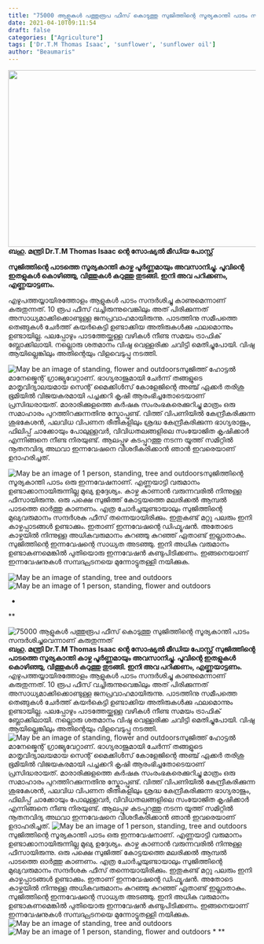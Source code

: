 ```yaml
---
title: "75000 ആളുകൾ പത്തുരൂപ ഫീസ് കൊടുത്തു സുജിത്തിന്റെ സൂര്യകാന്തി പാടം സന്ദർശിച്ചുവെന്നാണ് കരുതുന്നത്"
date: 2021-04-10T09:11:54
draft: false
categories: ["Agriculture"]
tags: ['Dr.T.M Thomas Isaac', 'sunflower', 'sunflower oil']
author: "Beaumaris"
---
```


<strong><a href="https://wordpress-972788-3403151.cloudwaysapps.com/dr-t-m-thomas-isaac-about-sujiths-sun-flower-farm/303573/bdd-1636" rel="attachment wp-att-303574"><img class="alignleft size-full wp-image-303574" src="https://cdn.boolokam.com/articles/2021/04/bdd-177.jpg" alt="" width="739" height="360" /></a>ബഹു. മന്ത്രി Dr.T.M Thomas Isaac ന്റെ സോഷ്യൽ മീഡിയ പോസ്റ്റ് </strong>

<strong>സുജിത്തിന്റെ പാടത്തെ സൂര്യകാന്തി കാഴ്ച പൂർണ്ണമായും അവസാനിച്ചു. പൂവിന്റെ ഇതളുകൾ കൊഴിഞ്ഞു, വിത്തുകൾ കറുത്തു തുടങ്ങി. ഇനി അവ പറിക്കണം, എണ്ണയാട്ടണം.</strong>

എഴുപത്തയ്യായിരത്തോളം ആളുകൾ പാടം സന്ദർശിച്ചു കാണുമെന്നാണ് കരുതുന്നത്. 10 രൂപ ഫീസ് വച്ചിരുന്നുവെങ്കിലും അത് പിരിക്കുന്നത് അസാധ്യമാക്കിക്കൊണ്ടുള്ള ജനപ്രവാഹമായിരുന്നു. പാടത്തിനു സമീപത്തെ തെങ്ങുകൾ ചേർത്ത് കയർകെട്ടി ഉണ്ടാക്കിയ അതിരുകൾക്കു ഫലമൊന്നും ഉണ്ടായില്ല. പലപ്പോഴും പാടത്തേയ്ക്കുള്ള വഴികൾ നീണ്ട സമയം ട്രാഫിക് ബ്ലോക്കിലായി. നല്ലൊരു ശതമാനം വിഷു വെള്ളരിക്ക ചവിട്ടി മെതിച്ചുപോയി. വിഷു ആയില്ലെങ്കിലും അതിന്റെയും വിളവെടുപ്പു നടത്തി.

<img src="https://scontent.ftrv1-1.fna.fbcdn.net/v/t1.6435-9/169541035_4528015707214535_2699224178593525097_n.jpg?_nc_cat=102&amp;ccb=1-3&amp;_nc_sid=730e14&amp;_nc_ohc=ehvG972iTn4AX-2JCFP&amp;_nc_ht=scontent.ftrv1-1.fna&amp;oh=62fc8d40585de5be9450681a8a5c75ce&amp;oe=60984EE9" alt="May be an image of standing, flower and outdoors" />സുജിത്ത് ഹോട്ടൽ മാനേജ്മെന്റ് ഗ്രാജ്യുവേറ്റാണ്. ഭാഗ്യരാജുമായി ചേർന്ന് തങ്ങളുടെ മാതൃവിദ്യാലയമായ സെന്റ് മൈക്കിൾസ് കോളേജിന്റെ അഞ്ച് ഏക്കർ തരിശു ഭൂമിയിൽ വിജയകരമായി പച്ചക്കറി കൃഷി ആരംഭിച്ചതോടെയാണ് പ്രസിദ്ധരായത്. മാരാരിക്കുളത്തെ കർഷക സംരംഭകരെക്കുറിച്ചു മാത്രം ഒരു സമാഹാരം പുറത്തിറക്കുന്നതിനു സ്കോപ്പുണ്ട്. വിത്ത് വിപണിയിൽ കേന്ദ്രീകരിക്കുന്ന ശുഭകേശൻ, പലവിധ വിപണന രീതികളിലും ശ്രദ്ധ കേന്ദ്രീകരിക്കുന്ന ഭാഗ്യരാജും, ഫിലിപ്പ് ചാക്കോയും പോലുള്ളവർ, വിവിധതലങ്ങളിലെ സംയോജിത കൃഷിക്കാർ എന്നിങ്ങനെ നീണ്ട നിരയുണ്ട്. ആലപ്പുഴ കടപ്പുറത്തു നടന്ന യൂത്ത് സമിറ്റിൽ നൂതനവിദ്യ അഥവാ ഇന്നവേഷനെ വിശദീകരിക്കാൻ ഞാൻ ഇവരെയാണ് ഉദാഹരിച്ചത്.

<img src="https://scontent.ftrv1-1.fna.fbcdn.net/v/t1.6435-9/169922729_4528015903881182_2479564458607365427_n.jpg?_nc_cat=111&amp;ccb=1-3&amp;_nc_sid=730e14&amp;_nc_ohc=CSsZ1vbNdjEAX9ke6bP&amp;_nc_ht=scontent.ftrv1-1.fna&amp;oh=901bbc7003f573506b71993ff10cd389&amp;oe=609733C5" alt="May be an image of 1 person, standing, tree and outdoors" />സുജിത്തിന്റെ സൂര്യകാന്തി പാടം ഒരു ഇന്നവേഷനാണ്. എണ്ണയാട്ടി വരുമാനം ഉണ്ടാക്കാനായിരുന്നില്ല മുഖ്യ ഉദ്ദേശ്യം. കാഴ്ച കാണാൻ വരുന്നവരിൽ നിന്നുള്ള ഫീസായിരുന്നു. ഒരു പക്ഷെ സുജിത്ത് കോട്ടയത്തെ മലരിക്കൽ ആമ്പൽ പാടത്തെ ഓർത്തു കാണണം. എത്ര ചോർച്ചയുണ്ടായാലും സുജിത്തിന്റെ മുഖ്യവരുമാനം സന്ദർശക ഫീസ് തന്നെയായിരിക്കും. ഇതുകണ്ട് മറ്റു പലരും ഇനി കാഴ്ചപ്പാടങ്ങൾ ഉണ്ടാക്കും. ഇതാണ് ഇന്നവേഷന്റെ ഡിഫ്യൂഷൻ. അതോടെ കാഴ്ചയിൽ നിന്നുള്ള അധികവരുമാനം കുറഞ്ഞു കുറഞ്ഞ് ഏതാണ്ട് ഇല്ലാതാകും. സുജിത്തിന്റെ ഇന്നവേഷന്റെ സാധ്യത അടഞ്ഞു. ഇനി അധിക വരുമാനം ഉണ്ടാകണമെങ്കിൽ പുതിയൊരു ഇന്നവേഷൻ കണ്ടുപിടിക്കണം. ഇങ്ങനെയാണ് ഇന്നവേഷനുകൾ സമ്പദ്ഘടനയെ മുന്നോട്ടുതള്ളി നയിക്കുക.

<img src="https://scontent.ftrv1-1.fna.fbcdn.net/v/t1.6435-9/170326120_4528016003881172_3484144650584093065_n.jpg?_nc_cat=107&amp;ccb=1-3&amp;_nc_sid=730e14&amp;_nc_ohc=hW8oFipQ734AX_PPpc-&amp;_nc_ht=scontent.ftrv1-1.fna&amp;oh=212d9ffeac87c4e7116b12effd338b73&amp;oe=60981687" alt="May be an image of standing, tree and outdoors" />

<img src="https://scontent.ftrv1-1.fna.fbcdn.net/v/t1.6435-9/170576750_4528014943881278_5831434621738185749_n.jpg?_nc_cat=110&amp;ccb=1-3&amp;_nc_sid=730e14&amp;_nc_ohc=RXwaiYzZOvAAX-T8X4q&amp;_nc_ht=scontent.ftrv1-1.fna&amp;oh=318e0d12c8bcfe1ecc8a321c18b465de&amp;oe=609769CB" alt="May be an image of 1 person, standing, flower and outdoors" />

*

**


![75000 ആളുകൾ പത്തുരൂപ ഫീസ് കൊടുത്തു സുജിത്തിന്റെ സൂര്യകാന്തി പാടം സന്ദർശിച്ചുവെന്നാണ് കരുതുന്നത്](https://cdn.boolokam.com/articles/2021/04/bdd-177.jpg)**[](https://wordpress-972788-3403151.cloudwaysapps.com/dr-t-m-thomas-isaac-about-sujiths-sun-flower-farm/303573/bdd-1636)ബഹു. മന്ത്രി Dr.T.M Thomas Isaac ന്റെ സോഷ്യൽ മീഡിയ പോസ്റ്റ്** **സുജിത്തിന്റെ പാടത്തെ സൂര്യകാന്തി കാഴ്ച പൂർണ്ണമായും അവസാനിച്ചു. പൂവിന്റെ ഇതളുകൾ കൊഴിഞ്ഞു, വിത്തുകൾ കറുത്തു തുടങ്ങി. ഇനി അവ പറിക്കണം, എണ്ണയാട്ടണം.** എഴുപത്തയ്യായിരത്തോളം ആളുകൾ പാടം സന്ദർശിച്ചു കാണുമെന്നാണ് കരുതുന്നത്. 10 രൂപ ഫീസ് വച്ചിരുന്നുവെങ്കിലും അത് പിരിക്കുന്നത് അസാധ്യമാക്കിക്കൊണ്ടുള്ള ജനപ്രവാഹമായിരുന്നു. പാടത്തിനു സമീപത്തെ തെങ്ങുകൾ ചേർത്ത് കയർകെട്ടി ഉണ്ടാക്കിയ അതിരുകൾക്കു ഫലമൊന്നും ഉണ്ടായില്ല. പലപ്പോഴും പാടത്തേയ്ക്കുള്ള വഴികൾ നീണ്ട സമയം ട്രാഫിക് ബ്ലോക്കിലായി. നല്ലൊരു ശതമാനം വിഷു വെള്ളരിക്ക ചവിട്ടി മെതിച്ചുപോയി. വിഷു ആയില്ലെങ്കിലും അതിന്റെയും വിളവെടുപ്പു നടത്തി. ![May be an image of standing, flower and outdoors](https://scontent.ftrv1-1.fna.fbcdn.net/v/t1.6435-9/169541035_4528015707214535_2699224178593525097_n.jpg?_nc_cat=102&ccb=1-3&_nc_sid=730e14&_nc_ohc=ehvG972iTn4AX-2JCFP&_nc_ht=scontent.ftrv1-1.fna&oh=62fc8d40585de5be9450681a8a5c75ce&oe=60984EE9)സുജിത്ത് ഹോട്ടൽ മാനേജ്മെന്റ് ഗ്രാജ്യുവേറ്റാണ്. ഭാഗ്യരാജുമായി ചേർന്ന് തങ്ങളുടെ മാതൃവിദ്യാലയമായ സെന്റ് മൈക്കിൾസ് കോളേജിന്റെ അഞ്ച് ഏക്കർ തരിശു ഭൂമിയിൽ വിജയകരമായി പച്ചക്കറി കൃഷി ആരംഭിച്ചതോടെയാണ് പ്രസിദ്ധരായത്. മാരാരിക്കുളത്തെ കർഷക സംരംഭകരെക്കുറിച്ചു മാത്രം ഒരു സമാഹാരം പുറത്തിറക്കുന്നതിനു സ്കോപ്പുണ്ട്. വിത്ത് വിപണിയിൽ കേന്ദ്രീകരിക്കുന്ന ശുഭകേശൻ, പലവിധ വിപണന രീതികളിലും ശ്രദ്ധ കേന്ദ്രീകരിക്കുന്ന ഭാഗ്യരാജും, ഫിലിപ്പ് ചാക്കോയും പോലുള്ളവർ, വിവിധതലങ്ങളിലെ സംയോജിത കൃഷിക്കാർ എന്നിങ്ങനെ നീണ്ട നിരയുണ്ട്. ആലപ്പുഴ കടപ്പുറത്തു നടന്ന യൂത്ത് സമിറ്റിൽ നൂതനവിദ്യ അഥവാ ഇന്നവേഷനെ വിശദീകരിക്കാൻ ഞാൻ ഇവരെയാണ് ഉദാഹരിച്ചത്. ![May be an image of 1 person, standing, tree and outdoors](https://scontent.ftrv1-1.fna.fbcdn.net/v/t1.6435-9/169922729_4528015903881182_2479564458607365427_n.jpg?_nc_cat=111&ccb=1-3&_nc_sid=730e14&_nc_ohc=CSsZ1vbNdjEAX9ke6bP&_nc_ht=scontent.ftrv1-1.fna&oh=901bbc7003f573506b71993ff10cd389&oe=609733C5)സുജിത്തിന്റെ സൂര്യകാന്തി പാടം ഒരു ഇന്നവേഷനാണ്. എണ്ണയാട്ടി വരുമാനം ഉണ്ടാക്കാനായിരുന്നില്ല മുഖ്യ ഉദ്ദേശ്യം. കാഴ്ച കാണാൻ വരുന്നവരിൽ നിന്നുള്ള ഫീസായിരുന്നു. ഒരു പക്ഷെ സുജിത്ത് കോട്ടയത്തെ മലരിക്കൽ ആമ്പൽ പാടത്തെ ഓർത്തു കാണണം. എത്ര ചോർച്ചയുണ്ടായാലും സുജിത്തിന്റെ മുഖ്യവരുമാനം സന്ദർശക ഫീസ് തന്നെയായിരിക്കും. ഇതുകണ്ട് മറ്റു പലരും ഇനി കാഴ്ചപ്പാടങ്ങൾ ഉണ്ടാക്കും. ഇതാണ് ഇന്നവേഷന്റെ ഡിഫ്യൂഷൻ. അതോടെ കാഴ്ചയിൽ നിന്നുള്ള അധികവരുമാനം കുറഞ്ഞു കുറഞ്ഞ് ഏതാണ്ട് ഇല്ലാതാകും. സുജിത്തിന്റെ ഇന്നവേഷന്റെ സാധ്യത അടഞ്ഞു. ഇനി അധിക വരുമാനം ഉണ്ടാകണമെങ്കിൽ പുതിയൊരു ഇന്നവേഷൻ കണ്ടുപിടിക്കണം. ഇങ്ങനെയാണ് ഇന്നവേഷനുകൾ സമ്പദ്ഘടനയെ മുന്നോട്ടുതള്ളി നയിക്കുക. ![May be an image of standing, tree and outdoors](https://scontent.ftrv1-1.fna.fbcdn.net/v/t1.6435-9/170326120_4528016003881172_3484144650584093065_n.jpg?_nc_cat=107&ccb=1-3&_nc_sid=730e14&_nc_ohc=hW8oFipQ734AX_PPpc-&_nc_ht=scontent.ftrv1-1.fna&oh=212d9ffeac87c4e7116b12effd338b73&oe=60981687) ![May be an image of 1 person, standing, flower and outdoors](https://scontent.ftrv1-1.fna.fbcdn.net/v/t1.6435-9/170576750_4528014943881278_5831434621738185749_n.jpg?_nc_cat=110&ccb=1-3&_nc_sid=730e14&_nc_ohc=RXwaiYzZOvAAX-T8X4q&_nc_ht=scontent.ftrv1-1.fna&oh=318e0d12c8bcfe1ecc8a321c18b465de&oe=609769CB) * **
